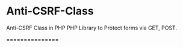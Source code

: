Anti-CSRF-Class
===============

Anti-CSRF Class in PHP
PHP Library to Protect forms via GET, POST.

===============

